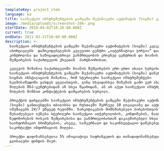 ```yaml
---
templateKey: project_item
language: ka
title: საინექციო ინსტრუმენტების გამცემი მექანიკური ავტომატის (სიგმა) კვლევა
image: /media/uploads/screenshot-104-.png
startDate: 2018-04-02T10:26:00.000Z
current: true
endDate: 2021-03-31T20:00:00.000Z
description: >-
  საინექციო ინსტრუმენტების გამცემი მექანიკური ავტომატების (სიგმა) კვლევას
  ახორციელებს  დამოკიდებულების კვლევითი ცენტრი „ალტერნატივა ჯორჯია“ დაავადებათა
  კონტროლისა და საზოგადოებრივი ჯანმრთელობის ეროვნულ ცენტრთან და ზიანის
  შემცირების საქართველოს ქსელთან  პარტნიორობით.

  კვლევის მიზანია საქართველოში ზიანის შემცირების ერთ-ერთი ახალი სერვისის,
  საინექციო ინსტრუმენტების გამცემი მექანიკური ავტომატების (სიგმა) დანერგვა.
  სიგმას ინსტალაციის მიზანია, რომ სტერილური საინექციო ინსტრუმენტები
  ხელმისაწვდომი გახდეს ყველასთვის, ვინც სხვადასხვა მიზეზის გამო ვერ ახერხებს მათ
  მიღებას შნპ-ცენტრებიდან ან სხვა წყაროდან, ან არ აქვთ საინექციო ინსტრუმენტების
  მიღების მიზნით კონტაქტების დამყარების სურვილი. 

  პროექტის ფარგლებში საინექციო ინსტრუმენტების გამცემი მექანიკური ავტომატი
  (სიგმა) განთავსდება თბილისსა და რუსთავში შერჩეულ 10 ლოკაციაზე და ავტომატები
  იმუშავებს 24/7 უწყვეტ რეჟიმში. ნარკოტიკების მომხმარებელი პირებისთვის
  შესაძლებელი იქნება სტერილური საინექციო აღჭურვილობის, კონდომების, ნალოქსონის,
  ზედოზირების რისკის შემცირებისა და ჯანმრთელობასთან დაკავშირებული სხვა სახის
  საინფორმაციო ბროშურების, ასევე, სამკურნალო და საკონსულტაციო დაწესებულებების
  საკონტაქტო ინფორმაციის მიღება.

  პროექტი დაფინანსებულია 5% ინიციატივა საფრანგეთის და თანადაფინანსებულია
  გლობალური ფონდის მიერ.
---
```


